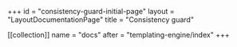 +++
id = "consistency-guard-initial-page"
layout = "LayoutDocumentationPage"
title = "Consistency guard"

[[collection]]
name = "docs"
after = "templating-engine/index"
+++
